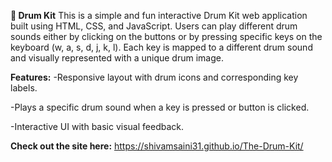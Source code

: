 **🥁 Drum Kit**
This is a simple and fun interactive Drum Kit web application built using HTML, CSS, and JavaScript. Users can play different drum sounds either by clicking on the buttons or by pressing specific keys on the keyboard (w, a, s, d, j, k, l). Each key is mapped to a different drum sound and visually represented with a unique drum image.

**Features:**
-Responsive layout with drum icons and corresponding key labels.

-Plays a specific drum sound when a key is pressed or button is clicked.

-Interactive UI with basic visual feedback.

**Check out the site here:**
https://shivamsaini31.github.io/The-Drum-Kit/
